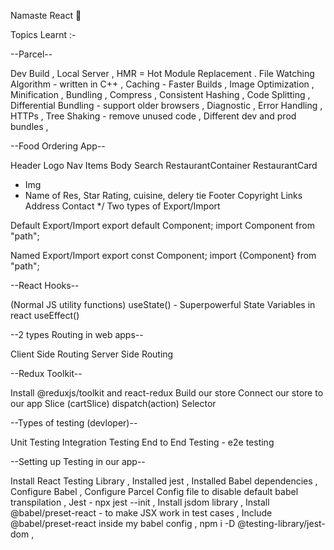 Namaste React 🚀


Topics Learnt :-

--Parcel--

Dev Build ,
Local Server ,
HMR = Hot Module Replacement .
File Watching Algorithm - written in C++ ,
Caching - Faster Builds ,
Image Optimization ,
Minification ,
Bundling ,
Compress ,
Consistent Hashing ,
Code Splitting ,
Differential Bundling - support older browsers ,
Diagnostic ,
Error Handling ,
HTTPs ,
Tree Shaking - remove unused code ,
Different dev and prod bundles ,


--Food Ordering App--

Header
Logo
Nav Items
Body
Search
RestaurantContainer
RestaurantCard
 - Img
 - Name of Res, Star Rating, cuisine, delery tie
Footer
Copyright
Links
Address
Contact */
Two types of Export/Import

Default Export/Import
export default Component; import Component from "path";

Named Export/Import
export const Component; import {Component} from "path";

--React Hooks--

(Normal JS utility functions)
useState() - Superpowerful State Variables in react
useEffect()


--2 types Routing in web apps--

Client Side Routing
Server Side Routing


--Redux Toolkit--

Install @reduxjs/toolkit and react-redux
Build our store
Connect our store to our app
Slice (cartSlice)
dispatch(action)
Selector


--Types of testing (devloper)--

Unit Testing
Integration Testing
End to End Testing - e2e testing


--Setting up Testing in our app--

Install React Testing Library ,
Installed jest ,
Installed Babel dependencies , 
Configure Babel ,
Configure Parcel Config file to disable default babel transpilation ,
Jest - npx jest --init ,
Install jsdom library ,
Install @babel/preset-react - to make JSX work in test cases ,
Include @babel/preset-react inside my babel config ,
npm i -D @testing-library/jest-dom ,





